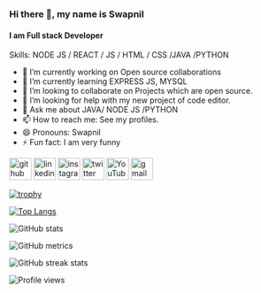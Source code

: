 ### Hi there 👋, my name is Swapnil
#### I am Full stack Developer
<!-- ![I am Full stack Developer](https://arturssmirnovs.github.io/github-profile-readme-generator/images/banner.png)

I made this project just for fun, it allows you to create nice and simple GitHub Readme files that you can copy/paste and use in your profile.
 -->
Skills: NODE JS / REACT / JS / HTML / CSS /JAVA /PYTHON

- 🔭 I’m currently working on Open source collaborations 
- 🌱 I’m currently learning EXPRESS JS, MYSQL 
- 👯 I’m looking to collaborate on Projects which are open source. 
- 🤔 I’m looking for help with my new project of code editor. 
- 💬 Ask me about JAVA/ NODE JS /PYTHON 
- 📫 How to reach me: See my profiles. 
- 😄 Pronouns: Swapnil 
- ⚡ Fun fact: I am very funny 


[<img src='https://cdn.jsdelivr.net/npm/simple-icons@3.0.1/icons/github.svg' alt='github' height='40'>](https://github.com/swapnil-2503)  [<img src='https://cdn.jsdelivr.net/npm/simple-icons@3.0.1/icons/linkedin.svg' alt='linkedin' height='40'>](https://www.linkedin.com/in/swapnil-jadhav03/)  [<img src='https://cdn.jsdelivr.net/npm/simple-icons@3.0.1/icons/instagram.svg' alt='instagram' height='40'>](https://www.instagram.com/swapnil_._jadhav/)  [<img src='https://cdn.jsdelivr.net/npm/simple-icons@3.0.1/icons/twitter.svg' alt='twitter' height='40'>](https://twitter.com/Swapnil_J03)  [<img src='https://cdn.jsdelivr.net/npm/simple-icons@3.0.1/icons/youtube.svg' alt='YouTube' height='40'>](https://www.youtube.com/channel/@codersj)  [<img src='https://cdn.jsdelivr.net/npm/simple-icons@3.0.1/icons/gmail.svg' alt='gmail' height='40'>](mailto:swapniljadhav6022@gmail.com)  

<!-- <a href='https://archiveprogram.github.com/'><img src='https://raw.githubusercontent.com/acervenky/animated-github-badges/master/assets/acbadge.gif' width='40' height='40'></a> <a href='https://docs.github.com/en/developers'><img src='https://raw.githubusercontent.com/acervenky/animated-github-badges/master/assets/devbadge.gif' width='40' height='40'></a> <a href='https://github.com/pricing'><img src='https://raw.githubusercontent.com/acervenky/animated-github-badges/master/assets/pro.gif' width='40' height='40'></a> <a href='https://stars.github.com/'><img src='https://raw.githubusercontent.com/acervenky/animated-github-badges/master/assets/starbadge.gif' width='35' height='35'></a> <a href='https://docs.github.com/en/github/supporting-the-open-source-community-with-github-sponsors'><img src='https://raw.githubusercontent.com/acervenky/animated-github-badges/master/assets/sponsorbadge.gif' width='35' height='35'></a>  -->

[![trophy](https://github-profile-trophy.vercel.app/?username=swapnil-2503)](https://github.com/ryo-ma/github-profile-trophy)

[![Top Langs](https://github-readme-stats.vercel.app/api/top-langs/?username=swapnil-2503)](https://github.com/anuraghazra/github-readme-stats)

![GitHub stats](https://github-readme-stats.vercel.app/api?username=swapnil-2503&show_icons=true)  

![GitHub metrics](https://metrics.lecoq.io/swapnil-2503)  

![GitHub streak stats](https://streak-stats.demolab.com/?user=swapnil-2503)  

![Profile views](https://gpvc.arturio.dev/swapnil-2503)  
